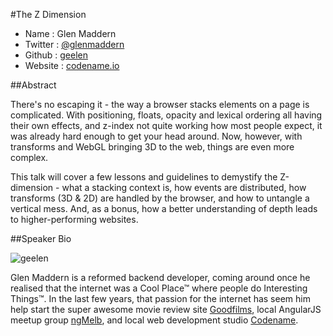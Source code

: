 #The Z Dimension

* Name      : Glen Maddern
* Twitter   : [@glenmaddern][]
* Github    : [geelen][]
* Website   : [codename.io][]

##Abstract

There's no escaping it - the way a browser stacks elements on a page is complicated. With positioning, floats, opacity and lexical ordering all having their own effects, and z-index not quite working how most people expect, it was already hard enough to get your head around. Now, however, with transforms and WebGL bringing 3D to the web, things are even more complex.

This talk will cover a few lessons and guidelines to demystify the Z-dimension - what a stacking context is, how events are distributed, how transforms (3D & 2D) are handled by the browser, and how to untangle a vertical mess. And, as a bonus, how a better understanding of depth leads to higher-performing websites.

##Speaker Bio

![geelen](https://raw.github.com/cascadiajs/2013.cascadiajs.com/master/images/geelen.jpg)

Glen Maddern is a reformed backend developer, coming around once he realised that the internet was a Cool Place™ where people do Interesting Things™. In the last few years, that passion for the internet has seem him help start the super awesome movie review site [Goodfilms][goodfil.ms], local AngularJS meetup group [ngMelb](http://lanyrd.com/2013/ngmelb), and local web development studio [Codename][codename.io].

[@glenmaddern]:http://twitter.com/glenmaddern
[geelen]:http://github.com/geelen
[goodfil.ms]:http://goodfil.ms
[codename.io]:http://codename.io


